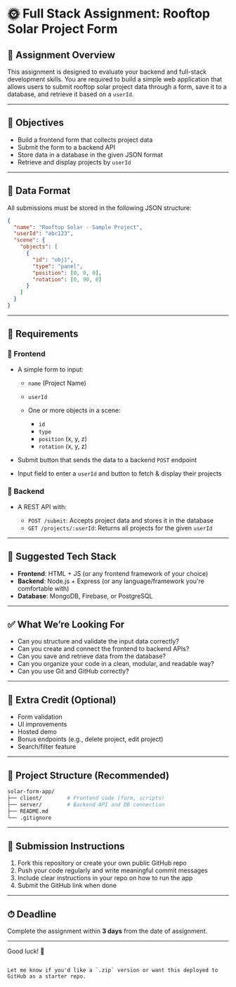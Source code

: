 
# 🌞 Full Stack Assignment: Rooftop Solar Project Form

## 📌 Assignment Overview

This assignment is designed to evaluate your backend and full-stack development skills. You are required to build a simple web application that allows users to submit rooftop solar project data through a form, save it to a database, and retrieve it based on a `userId`.

---

## 🎯 Objectives

- Build a frontend form that collects project data  
- Submit the form to a backend API  
- Store data in a database in the given JSON format  
- Retrieve and display projects by `userId`

---

## 🧾 Data Format

All submissions must be stored in the following JSON structure:

```json
{
  "name": "Rooftop Solar - Sample Project",
  "userId": "abc123",
  "scene": {
    "objects": [
      {
        "id": "obj1",
        "type": "panel",
        "position": [0, 0, 0],
        "rotation": [0, 90, 0]
      }
    ]
  }
}
````

---

## 🧩 Requirements

### 🔸 Frontend

* A simple form to input:

  * `name` (Project Name)
  * `userId`
  * One or more objects in a scene:

    * `id`
    * `type`
    * `position` (x, y, z)
    * `rotation` (x, y, z)
* Submit button that sends the data to a backend `POST` endpoint
* Input field to enter a `userId` and button to fetch & display their projects

### 🔸 Backend

* A REST API with:

  * `POST /submit`: Accepts project data and stores it in the database
  * `GET /projects/:userId`: Returns all projects for the given `userId`

---

## 💾 Suggested Tech Stack

* **Frontend**: HTML + JS (or any frontend framework of your choice)
* **Backend**: Node.js + Express (or any language/framework you're comfortable with)
* **Database**: MongoDB, Firebase, or PostgreSQL

---

## ✅ What We’re Looking For

* Can you structure and validate the input data correctly?
* Can you create and connect the frontend to backend APIs?
* Can you save and retrieve data from the database?
* Can you organize your code in a clean, modular, and readable way?
* Can you use Git and GitHub correctly?

---

## 🚀 Extra Credit (Optional)

* Form validation
* UI improvements
* Hosted demo
* Bonus endpoints (e.g., delete project, edit project)
* Search/filter feature

---

## 📁 Project Structure (Recommended)

```bash
solar-form-app/
├── client/        # Frontend code (form, scripts)
├── server/        # Backend API and DB connection
├── README.md
└── .gitignore
```

---

## 🧪 Submission Instructions

1. Fork this repository or create your own public GitHub repo
2. Push your code regularly and write meaningful commit messages
3. Include clear instructions in your repo on how to run the app
4. Submit the GitHub link when done

---

## ⏱ Deadline

Complete the assignment within **3 days** from the date of assignment.

---

Good luck! 🚀

```

Let me know if you'd like a `.zip` version or want this deployed to GitHub as a starter repo.
```
